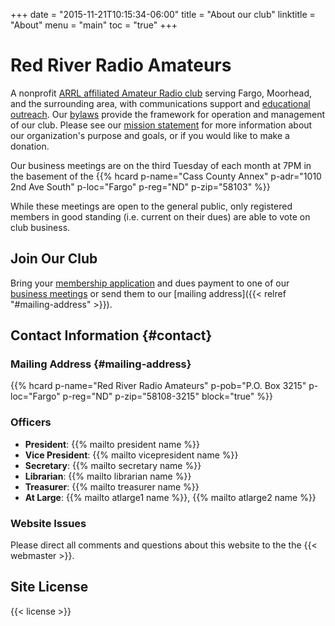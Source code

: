 +++
date = "2015-11-21T10:15:34-06:00"
title = "About our club"
linktitle = "About"
menu = "main"
toc = "true"
+++

# Red River Radio Amateurs

A nonprofit
[ARRL affiliated Amateur Radio club](http://www.arrl.org/Groups/view/red-river-radio-amateurs-inc/type:club)
serving Fargo, Moorhead, and the surrounding area, with communications
support and [educational outreach](/categories/education/).
Our [bylaws](/about/bylaws/) provide the framework for operation and
management of our club. Please see
our [mission statement](/about/mission/) for more information about our
organization's purpose and goals, or if you would like to make a donation.

Our business meetings are on the third Tuesday of each month at 7PM in the
basement of the {{% hcard p-name="Cass County Annex" p-adr="1010 2nd Ave South" p-loc="Fargo" p-reg="ND" p-zip="58103" %}}

While these meetings are open to the general public, only registered members
in good standing (i.e. current on their dues) are able to vote on club
business.

## Join Our Club

Bring your [membership application](/files/membership_application.pdf)
and dues payment to one of our
[business meetings](/dates/business-meetings) or send them to our
[mailing address]({{< relref "#mailing-address" >}}).


## Contact Information {#contact}

### Mailing Address {#mailing-address}

{{% hcard p-name="Red River Radio Amateurs" p-pob="P.O. Box 3215"
p-loc="Fargo" p-reg="ND" p-zip="58108-3215" block="true" %}}


### Officers

* **President**: {{% mailto president name %}}
* **Vice President**: {{% mailto vicepresident name %}}
* **Secretary**: {{% mailto secretary name %}}
* **Librarian**: {{% mailto librarian name %}}
* **Treasurer**: {{% mailto treasurer name %}}
* **At Large**: {{% mailto atlarge1 name %}}, {{% mailto atlarge2 name %}}

### Website Issues

Please direct all comments and questions about this website to the the
{{< webmaster >}}.

## Site License

{{< license >}}
